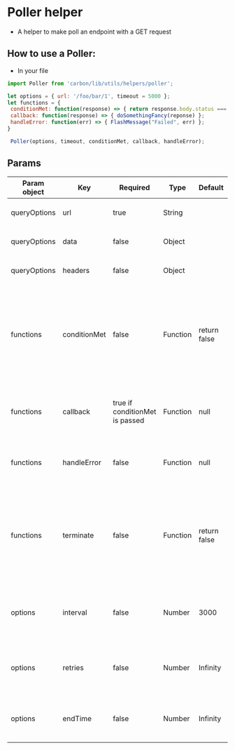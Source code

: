 # Poller helper

* A helper to make poll an endpoint with a GET request

## How to use a Poller:

* In your file

```javascript
import Poller from 'carbon/lib/utils/helpers/poller';

let options = { url: '/foo/bar/1', timeout = 5000 };
let functions = {
 conditionMet: function(response) => { return response.body.status === 'complete' };
 callback: function(response) => { doSomethingFancy(reponse) };
 handleError: function(err) => { FlashMessage("Failed", err) };
}

 Poller(options, timeout, conditionMet, callback, handleError);
```

## Params

| Param object |  Key         | Required                       | Type     | Default      | Description              |
| ------------ | ------------ |------------------------------- | -------- | ------------ | -------------            |
| queryOptions | url          | true                           | String   |              | the url for the the GET request     |
| queryOptions | data         | false                          | Object   |              | data to pass with the request        |
| queryOptions | headers      | false                          | Object   |              | header to pass with the request  |
| functions    | conditionMet | false                          | Function | return false | Use this to test a desired condition in the response and return a boolean. If the condition is true, the callback will be executed. |
| functions    | callback     | true if conditionMet is passed | Function |  null        | callback function to call when the conditionMet returns true   |
| functions    | handleError  | false                          | Function |  null        | callback function that takes an error and handles it |
| functions    | terminate    | false                          | Function | return false | Use this to test a desired condition in the response and return a boolean. If the condition is true, the polling will end. |
| options      | interval     | false                          | Number   | 3000         | interval after which the request is re-submitted, in milliseconds |
| options      | retries      | false                          | Number   | Infinity     | number of times to re-submit the request before giving up |
| options      | endTime      | false                          | Number   | Infinity     | time period after which to end the polling in milliseconds |
